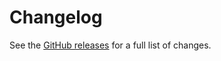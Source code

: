 # Changelog

See the [GitHub releases](https://github.com/jeffjuann/envlint/releases) for a full list of changes.
